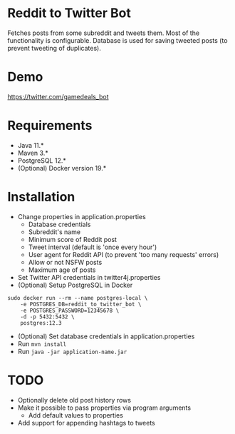 # Reddit to Twitter Bot
Fetches posts from some subreddit and tweets them. Most of the functionality is configurable. Database is used for saving tweeted posts (to prevent tweeting of duplicates).

# Demo
https://twitter.com/gamedeals_bot

# Requirements
* Java 11.*
* Maven 3.*
* PostgreSQL 12.*
* (Optional) Docker version 19.*

# Installation
* Change properties in application.properties
    * Database credentials
    * Subreddit's name
    * Minimum score of Reddit post
    * Tweet interval (default is 'once every hour')
    * User agent for Reddit API (to prevent 'too many requests' errors)
    * Allow or not NSFW posts
    * Maximum age of posts
* Set Twitter API credentials in twitter4j.properties
* (Optional) Setup PostgreSQL in Docker
```shell script
sudo docker run --rm --name postgres-local \
    -e POSTGRES_DB=reddit_to_twitter_bot \
    -e POSTGRES_PASSWORD=12345678 \
    -d -p 5432:5432 \
    postgres:12.3
```
* (Optional) Set database credentials in application.properties
* Run ```mvn install```
* Run ```java -jar application-name.jar```

# TODO
* Optionally delete old post history rows
* Make it possible to pass properties via program arguments
    * Add default values to properties
* Add support for appending hashtags to tweets
